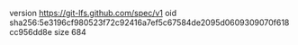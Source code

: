version https://git-lfs.github.com/spec/v1
oid sha256:5e3196cf980523f72c92416a7ef5c67584de2095d0609309070f618cc956dd8e
size 684
